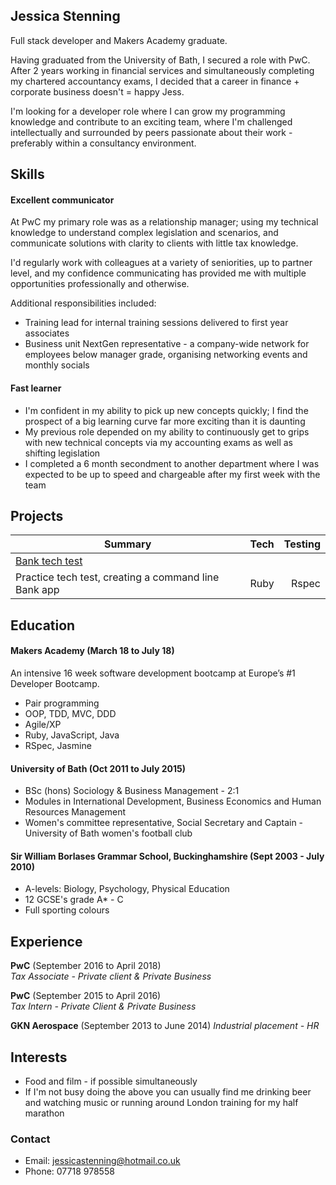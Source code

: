 ## Jessica Stenning

Full stack developer and Makers Academy graduate.

Having graduated from the University of Bath, I secured a role with PwC. After 2 years working in financial services and simultaneously completing my chartered accountancy exams, I decided that a career in finance + corporate business doesn't = happy Jess.

I'm looking for a developer role where I can grow my programming knowledge and contribute to an exciting team, where I'm challenged intellectually and surrounded by peers passionate about their work - preferably within a consultancy environment.

## Skills

#### Excellent communicator

At PwC my primary role was as a relationship manager; using my technical knowledge to understand complex legislation and scenarios, and communicate solutions with clarity to clients with little tax knowledge.

I'd regularly work with colleagues at a variety of seniorities, up to partner level, and my confidence communicating has provided me with multiple opportunities professionally and otherwise.

Additional responsibilities included:
- Training lead for internal training sessions delivered to first year associates
- Business unit NextGen representative - a company-wide network for employees below manager grade, organising networking events and monthly socials

#### Fast learner

- I'm confident in my ability to pick up new concepts quickly; I find the prospect of a big learning curve far more exciting than it is daunting  
- My previous role depended on my ability to continuously get to grips with new technical concepts via my accounting exams as well as shifting legislation
- I completed a 6 month secondment to another department where I was expected to be up to speed and chargeable after my first week with the team

## Projects
| Summary       | Tech          | Testing  |
| ------------- |:-------------:| -----:|
| <a href="https://github.com/jessicastenning/bank-tech-test">Bank tech test</a> |
| Practice tech test, creating a command line Bank app    | Ruby          | Rspec |


## Education

#### Makers Academy (March 18 to July 18)

An intensive 16 week software development bootcamp at Europe’s #1 Developer Bootcamp.

- Pair programming
- OOP, TDD, MVC, DDD
- Agile/XP
- Ruby, JavaScript, Java
- RSpec, Jasmine

#### University of Bath (Oct 2011 to July 2015)

- BSc (hons) Sociology & Business Management - 2:1
- Modules in International Development, Business Economics and Human Resources Management
- Women's committee representative, Social Secretary and Captain - University of Bath women's football club

#### Sir William Borlases Grammar School, Buckinghamshire (Sept 2003 - July 2010)

- A-levels: Biology, Psychology, Physical Education
- 12 GCSE's grade A* - C
- Full sporting colours

## Experience

**PwC** (September 2016 to April 2018)   
*Tax Associate - Private client & Private Business*  

**PwC** (September 2015 to April 2016)   
*Tax Intern - Private Client & Private Business*

**GKN Aerospace** (September 2013 to June 2014)
*Industrial placement - HR*

## Interests
- Food and film - if possible simultaneously
- If I'm not busy doing the above you can usually find me drinking beer and watching music or running around London training for my half marathon

### Contact
- Email: jessicastenning@hotmail.co.uk
- Phone: 07718 978558
